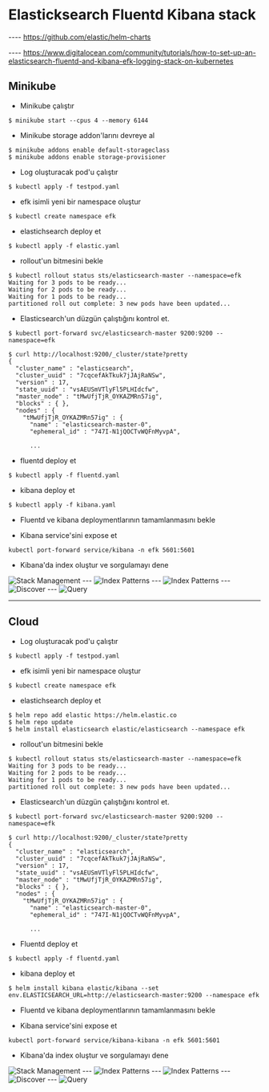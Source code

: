 # Elasticksearch Fluentd Kibana stack
---- https://github.com/elastic/helm-charts

---- https://www.digitalocean.com/community/tutorials/how-to-set-up-an-elasticsearch-fluentd-and-kibana-efk-logging-stack-on-kubernetes
## Minikube


* Minikube çalıştır

```
$ minikube start --cpus 4 --memory 6144
```

* Minikube storage addon'larını devreye al

```
$ minikube addons enable default-storageclass
$ minikube addons enable storage-provisioner
```

* Log oluşturacak pod'u çalıştır

```
$ kubectl apply -f testpod.yaml
```

* efk isimli yeni bir namespace oluştur

```
$ kubectl create namespace efk
```

* elastichsearch deploy et
  
```
$ kubectl apply -f elastic.yaml
```

* rollout'un bitmesini bekle

```
$ kubectl rollout status sts/elasticsearch-master --namespace=efk
Waiting for 3 pods to be ready...
Waiting for 2 pods to be ready...
Waiting for 1 pods to be ready...
partitioned roll out complete: 3 new pods have been updated...
```

* Elasticsearch'un düzgün çalıştığını kontrol et.

```
$ kubectl port-forward svc/elasticsearch-master 9200:9200 --namespace=efk
```

```
$ curl http://localhost:9200/_cluster/state?pretty
{
  "cluster_name" : "elasticsearch",
  "cluster_uuid" : "7cqcefAkTkuk7jJAjRaNSw",
  "version" : 17,
  "state_uuid" : "vsAEUSmVTlyFl5PLHIdcfw",
  "master_node" : "tMwUfjTjR_OYKAZMRn57ig",
  "blocks" : { },
  "nodes" : {
    "tMwUfjTjR_OYKAZMRn57ig" : {
      "name" : "elasticsearch-master-0",
      "ephemeral_id" : "747I-N1jQOCTvWQFnMyvpA",

      ...
```

* fluentd deploy et

```
$ kubectl apply -f fluentd.yaml
```

* kibana deploy et

```
$ kubectl apply -f kibana.yaml
```

* Fluentd ve kibana deploymentlarının tamamlanmasını bekle

* Kibana service'sini expose et

```
kubectl port-forward service/kibana -n efk 5601:5601
```

* Kibana'da index oluştur ve sorgulamayı dene
  
<img title="Stack Management" alt="Stack Management" src="./img/efk1.png">
---
<img title="Index Patterns" alt="Index Patterns" src="./img/efk2.png">
---
<img title="Index Patterns" alt="Index Patterns" src="./img/efk3.png">
---
<img title="Discover" alt="Discover" src="./img/efk4.png">
---
<img title="Query" alt="Query" src="./img/efk5.png">


---
## Cloud


* Log oluşturacak pod'u çalıştır

```
$ kubectl apply -f testpod.yaml
```

* efk isimli yeni bir namespace oluştur

```
$ kubectl create namespace efk
```

* elastichsearch deploy et
  
```
$ helm repo add elastic https://helm.elastic.co
$ helm repo update
$ helm install elasticsearch elastic/elasticsearch --namespace efk
```

* rollout'un bitmesini bekle

```
$ kubectl rollout status sts/elasticsearch-master --namespace=efk
Waiting for 3 pods to be ready...
Waiting for 2 pods to be ready...
Waiting for 1 pods to be ready...
partitioned roll out complete: 3 new pods have been updated...
```

* Elasticsearch'un düzgün çalıştığını kontrol et.

```
$ kubectl port-forward svc/elasticsearch-master 9200:9200 --namespace=efk
```

```
$ curl http://localhost:9200/_cluster/state?pretty
{
  "cluster_name" : "elasticsearch",
  "cluster_uuid" : "7cqcefAkTkuk7jJAjRaNSw",
  "version" : 17,
  "state_uuid" : "vsAEUSmVTlyFl5PLHIdcfw",
  "master_node" : "tMwUfjTjR_OYKAZMRn57ig",
  "blocks" : { },
  "nodes" : {
    "tMwUfjTjR_OYKAZMRn57ig" : {
      "name" : "elasticsearch-master-0",
      "ephemeral_id" : "747I-N1jQOCTvWQFnMyvpA",

      ...
```


* Fluentd deploy et

```
$ kubectl apply -f fluentd.yaml
```

* kibana deploy et

```
$ helm install kibana elastic/kibana --set env.ELASTICSEARCH_URL=http://elasticsearch-master:9200 --namespace efk
```

* Fluentd ve kibana deploymentlarının tamamlanmasını bekle

* Kibana service'sini expose et

```
kubectl port-forward service/kibana-kibana -n efk 5601:5601
```
* Kibana'da index oluştur ve sorgulamayı dene
  
<img title="Stack Management" alt="Stack Management" src="./img/efk1.png">
---
<img title="Index Patterns" alt="Index Patterns" src="./img/efk2.png">
---
<img title="Index Patterns" alt="Index Patterns" src="./img/efk3.png">
---
<img title="Discover" alt="Discover" src="./img/efk4.png">
---
<img title="Query" alt="Query" src="./img/efk5.png">

